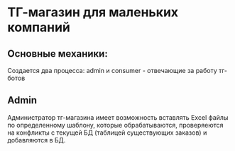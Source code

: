 # ТГ-магазин для маленьких компаний

## Основные механики:

Создается два процесса: admin и consumer - отвечающие за работу тг-ботов


## Admin

Администратор тг-магазина имеет возможность вставлять Excel файлы по определенному шаблону, которые обрабатываются, проверяеются на конфликты с текущей БД (таблицей 
существующих заказов) и добавляются в БД.

